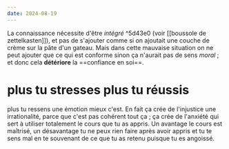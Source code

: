 ```yaml
---
date: 2024-08-19
---
```


La connaissance nécessite d'être *intégré*  ^5d43e0
(voir [[boussole de zettelkasten]]), et pas de s'ajouter comme si on ajoutait une couche de crème sur la pâte d'un gateau. Mais dans cette mauvaise situation on ne peut ajouter que ce qui est conforme sinon ça n'aurait pas de sens *moral* ; et donc cela **détériore** la ==confiance en soi==.

# plus tu stresses plus tu réussis
plus tu ressens une émotion mieux c'est. En fait ça crée de l'injustice une irrationalité, parce que c'est pas cohérent tout ça ; ça crée de l'anxiété qui sert à utiliser totalement le cours que tu as appris. Un avantage le cours est maîtrisé, un désavantage tu ne peux rien faire après avoir appris et tu te sens mal en te souvenant de ce que tu as retenu puisque tu es angoissé.